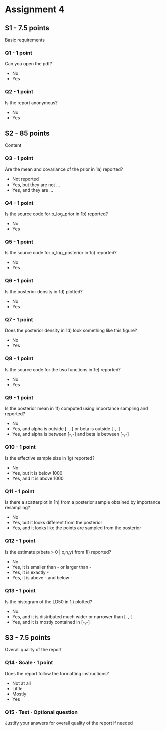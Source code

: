 # Assignment 4

## S1 - 7.5 points

Basic requirements

### Q1 - 1 point

Can you open the pdf?

- No
- Yes

### Q2 - 1 point

Is the report anonymous?

- No
- Yes

## S2 - 85 points

Content

### Q3 - 1 point

Are the mean and covariance of the prior in 1a) reported?

- Not reported
- Yes, but they are not ...
- Yes, and they are ...

### Q4 - 1 point

Is the source code for p_log_prior in 1b) reported?

- No
- Yes

### Q5 - 1 point

Is the source code for p_log_posterior in 1c) reported?

- No
- Yes

### Q6 - 1 point

Is the posterior density in 1d) plotted?

- No
- Yes

### Q7 - 1 point

Does the posterior density in 1d) look something like this figure?

- No
- Yes

### Q8 - 1 point

Is the source code for the two functions in 1e) reported?

- No
- Yes

### Q9 - 1 point

Is the posterior mean in 1f) computed using importance sampling and reported?

- No
- Yes, and alpha is outside [-,-] or beta is outside [-,-]
- Yes, and alpha is between [-,-] and beta is between [-,-]

### Q10 - 1 point

Is the effective sample size in 1g) reported?

- No
- Yes, but it is below 1000
- Yes, and it is above 1000

### Q11 - 1 point

Is there a scatterplot in 1h) from a posterior sample obtained by importance resampling?

- No
- Yes, but it looks different from the posterior
- Yes, and it looks like the points are sampled from the posterior

### Q12 - 1 point

Is the estimate p(beta > 0 | x,n,y) from 1i) reported?

- No
- Yes, it is smaller than - or larger than -
- Yes, it is exactly -
- Yes, it is above - and below -

### Q13 - 1 point

Is the histogram of the LD50 in 1j) plotted?

- No
- Yes, and it is distributed much wider or narrower than [-,-]
- Yes, and it is mostly contained in [-,-]

## S3 - 7.5 points

Overall quality of the report

### Q14 · Scale · 1 point
Does the report follow the formatting instructions?

- Not at all
- Little
- Mostly
- Yes

### Q15 · Text · Optional question

Justify your answers for overall quality of the report if needed
